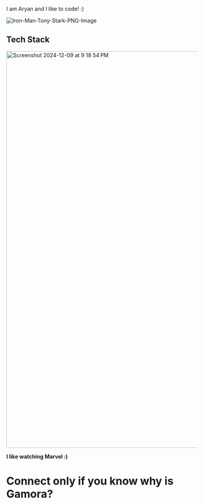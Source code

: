 I am Aryan and I like to code! :)

![Iron-Man-Tony-Stark-PNG-Image](https://github.com/user-attachments/assets/ecd68f16-7c9f-4e34-a24c-8b815332ede1)

## Tech Stack

<img width="1043" alt="Screenshot 2024-12-09 at 9 18 54 PM" src="https://github.com/user-attachments/assets/2b3e95b7-270b-49cf-9ccf-7c2a95ed1648">


 **I like watching Marvel :)**

 # Connect only if you know why is Gamora? 
